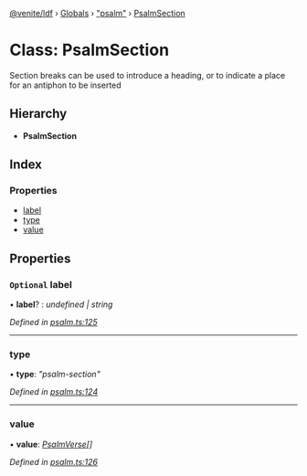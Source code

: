 [@venite/ldf](../README.md) › [Globals](../globals.md) › ["psalm"](../modules/_psalm_.md) › [PsalmSection](_psalm_.psalmsection.md)

# Class: PsalmSection

Section breaks can be used to introduce a heading, or to indicate a place for an antiphon to be inserted

## Hierarchy

* **PsalmSection**

## Index

### Properties

* [label](_psalm_.psalmsection.md#optional-label)
* [type](_psalm_.psalmsection.md#type)
* [value](_psalm_.psalmsection.md#value)

## Properties

### `Optional` label

• **label**? : *undefined | string*

*Defined in [psalm.ts:125](https://github.com/gbj/venite/blob/e99767c/ldf/src/psalm.ts#L125)*

___

###  type

• **type**: *"psalm-section"*

*Defined in [psalm.ts:124](https://github.com/gbj/venite/blob/e99767c/ldf/src/psalm.ts#L124)*

___

###  value

• **value**: *[PsalmVerse](_psalm_.psalmverse.md)[]*

*Defined in [psalm.ts:126](https://github.com/gbj/venite/blob/e99767c/ldf/src/psalm.ts#L126)*
